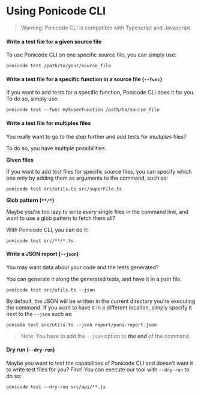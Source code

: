 # Using Ponicode CLI

> Warning:
> Ponicode CLI is compatible with Typescript and Javascript.

#### Write a test file for a given source file

To use Ponicode CLI on one specific source file, you can simply use:
```
ponicode test /path/to/your/source_file
```

#### Write a test file for a specific function in a source file (`--func`)

If you want to add tests for a specific function, Ponicode CLI does it for you.
To do so, simply use: 
```
ponicode test --func mySuperFunction /path/to/source_file
```

#### Write a test file for multiples files

You really want to go to the step further and add tests for _multiples_ files?

To do so, you have multiple possibilities.

**Given files**

If you want to add test files for specific source files, you can specify which one only by adding them as arguments to the command, such as:
```
ponicode test src/utils.ts src/superFile.ts
```

**Glob pattern (`**/*`)**

Maybe you're too lazy to write _every_ single files in the command line, and want to use a glob pattern to fetch them all? 

With Ponicode CLI, you can do it:
```
ponicode test src/**/*.ts
```

#### Write a JSON report (`--json`)

You may want data about your code and the tests generated?

You can generate it along the generated tests, and have it in a json file.
```
ponicode test src/utils.ts --json
```

By default, the JSON will be written in the current directory you're executing the command.
If you want to have it in a different location, simply specify it next to the `--json` such as:
```
poniode test src/utils.ts --json report/poni-report.json
```

> Note: You have to add the `--json` option to **_the end_** of the command.

#### Dry run (`--dry-run`)

Maybe you want to test the capabilities of Ponicode CLI and doesn't want it to write test files for you? Fine!
You can execute our tool with `--dry-run` to do so: 
```
ponicode test --dry-run src/api/**.js 
```

